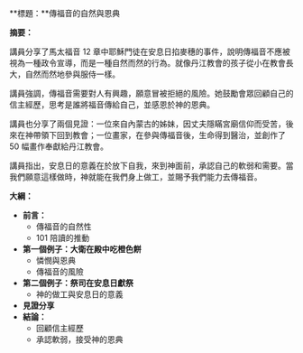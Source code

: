 **標題：**傳福音的自然與恩典

**摘要：**

講員分享了馬太福音 12 章中耶穌門徒在安息日掐麥穗的事件，說明傳福音不應被視為一種政令宣導，而是一種自然而然的行為。就像丹江教會的孩子從小在教會長大，自然而然地參與服侍一樣。

講員強調，傳福音需要對人有興趣，願意冒被拒絕的風險。她鼓勵會眾回顧自己的信主經歷，思考是誰將福音傳給自己，並感恩於神的恩典。

講員也分享了兩個見證：一位來自內蒙古的姊妹，因丈夫隱瞞宮廟信仰而受苦，後來在神帶領下回到教會；一位畫家，在參與傳福音後，生命得到醫治，並創作了 50 幅畫作奉獻給丹江教會。

講員指出，安息日的意義在於放下自我，來到神面前，承認自己的軟弱和需要。當我們願意這樣做時，神就能在我們身上做工，並賜予我們能力去傳福音。

**大綱：**

* **前言：**
    * 傳福音的自然性
    * 101 陪讀的推動
* **第一個例子：大衛在殿中吃橙色餅**
    * 憐憫與恩典
    * 傳福音的風險
* **第二個例子：祭司在安息日獻祭**
    * 神的做工與安息日的意義
* **見證分享**
* **結論：**
    * 回顧信主經歷
    * 承認軟弱，接受神的恩典